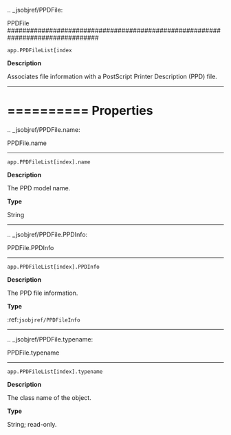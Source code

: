 .. _jsobjref/PPDFile:

PPDFile
################################################################################

``app.PPDFileList[index``

**Description**

Associates file information with a PostScript Printer Description (PPD) file.

----

==========
Properties
==========

.. _jsobjref/PPDFile.name:

PPDFile.name
********************************************************************************

``app.PPDFileList[index].name``

**Description**

The PPD model name.

**Type**

String

----

.. _jsobjref/PPDFile.PPDInfo:

PPDFile.PPDInfo
********************************************************************************

``app.PPDFileList[index].PPDInfo``

**Description**

The PPD file information.

**Type**

:ref:`jsobjref/PPDFileInfo`

----

.. _jsobjref/PPDFile.typename:

PPDFile.typename
********************************************************************************

``app.PPDFileList[index].typename``

**Description**

The class name of the object.

**Type**

String; read-only.
